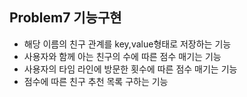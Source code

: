 ## Problem7 기능구현
- 해당 이름의 친구 관계를 key,value형태로 저장하는 기능
- 사용자와 함께 아는 친구의 수에 따른 점수 매기는 기능
- 사용자의 타임 라인에 방문한 횟수에 따른 점수 매기는 기능
- 점수에 따른 친구 추천 목록 구하는 기능 